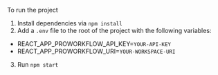 To run the project

1. Install dependencies via `npm install`
2. Add a `.env` file to the root of the project with the following variables:

- REACT_APP_PROWORKFLOW_API_KEY=`YOUR-API-KEY`
- REACT_APP_PROWORKFLOW_URI=`YOUR-WORKSPACE-URI`

3. Run `npm start`
